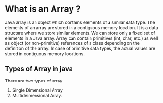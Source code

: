 # What is an Array ?

Java array is an object which contains elements of a similar data type. The elements of an array are stored in a contiguous memory location. It is a data structure where we store similar elements. We can store only a fixed set of elements in a Java array.
Array can contain primitives (int, char, etc.) as well as object (or non-primitive) references of a class depending on the definition of the array. In case of primitive data types, the actual values are stored in contiguous memory locations.

## Types of Array in java

There are two types of array.

1. Single Dimensional Array
2. Multideimensional Array.